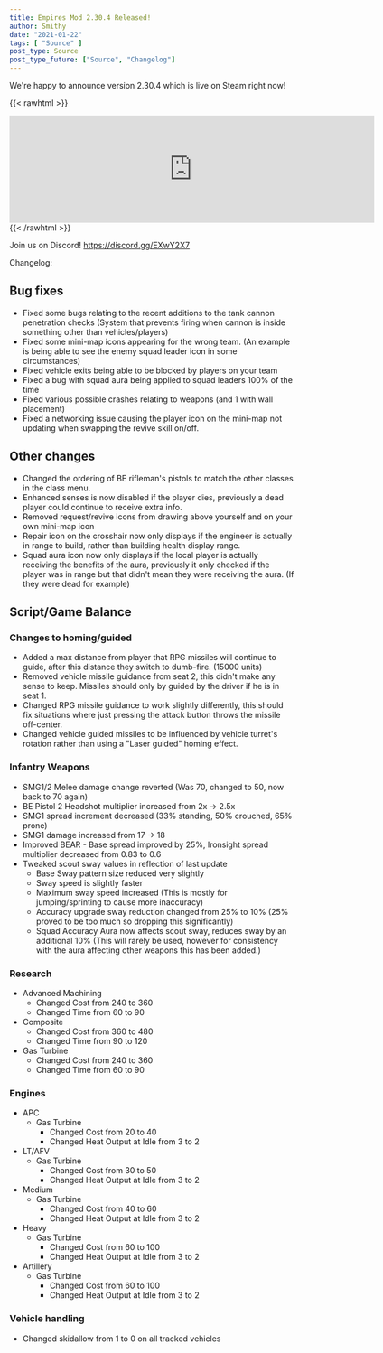 ```yaml
---
title: Empires Mod 2.30.4 Released!
author: Smithy
date: "2021-01-22"
tags: [ "Source" ]
post_type: Source
post_type_future: ["Source", "Changelog"]
---
```



We're happy to announce version 2.30.4 which is live on Steam right now! 

{{< rawhtml >}}
<iframe src="https://store.steampowered.com/widget/17740/" frameborder="0" width="646" height="190"></iframe>
{{< /rawhtml >}}

Join us on Discord! https://discord.gg/EXwY2X7

Changelog:

## Bug fixes

- Fixed some bugs relating to the recent additions to the tank cannon penetration checks (System that prevents firing when cannon is inside something other than vehicles/players)
- Fixed some mini-map icons appearing for the wrong team. (An example is being able to see the enemy squad leader icon in some circumstances)
- Fixed vehicle exits being able to be blocked by players on your team
- Fixed a bug with squad aura being applied to squad leaders 100% of the time
- Fixed various possible crashes relating to weapons (and 1 with wall placement)
- Fixed a networking issue causing the player icon on the mini-map not updating when swapping the revive skill on/off.


## Other changes

- Changed the ordering of BE rifleman's pistols to match the other classes in the class menu.
- Enhanced senses is now disabled if the player dies, previously a dead player could continue to receive extra info.
- Removed request/revive icons from drawing above yourself and on your own mini-map icon
- Repair icon on the crosshair now only displays if the engineer is actually in range to build, rather than building health display range.
- Squad aura icon now only displays if the local player is actually receiving the benefits of the aura, previously it only checked if the player was in range but that didn't mean they were receiving the aura. (If they were dead for example)


## Script/Game Balance 

### Changes to homing/guided

- Added a max distance from player that RPG missiles will continue to guide, after this distance they switch to dumb-fire. (15000 units)
- Removed vehicle missile guidance from seat 2, this didn't make any sense to keep. Missiles should only by guided by the driver if he is in seat 1.
- Changed RPG missile guidance to work slightly differently, this should fix situations where just pressing the attack button throws the missile off-center.
- Changed vehicle guided missiles to be influenced by vehicle turret's rotation rather than using a "Laser guided" homing effect.

### Infantry Weapons

- SMG1/2 Melee damage change reverted (Was 70, changed to 50, now back to 70 again)
- BE Pistol 2 Headshot multiplier increased from 2x -> 2.5x
- SMG1 spread increment decreased (33% standing, 50% crouched, 65% prone)
- SMG1 damage increased from 17 -> 18
- Improved BEAR - Base spread improved by 25%, Ironsight spread multiplier decreased from 0.83 to 0.6
- Tweaked scout sway values in reflection of last update
	- Base Sway pattern size reduced very slightly
	- Sway speed is slightly faster
	- Maximum sway speed increased (This is mostly for jumping/sprinting to cause more inaccuracy)
	- Accuracy upgrade sway reduction changed from 25% to 10% (25% proved to be too much so dropping this significantly)
	- Squad Accuracy Aura now affects scout sway, reduces sway by an additional 10% (This will rarely be used, however for consistency with the aura affecting other weapons this has been added.)
	
### Research

- Advanced Machining
	- Changed Cost from 240 to 360
	- Changed Time from 60 to 90
- Composite
	- Changed Cost from 360 to 480
	- Changed Time from 90 to 120
- Gas Turbine
	- Changed Cost from 240 to 360
	- Changed Time from 60 to 90
	
### Engines

- APC
	- Gas Turbine
		- Changed Cost from 20 to 40
		- Changed Heat Output at Idle from 3 to 2
- LT/AFV
	- Gas Turbine
		- Changed Cost from 30 to 50
		- Changed Heat Output at Idle from 3 to 2
- Medium
	- Gas Turbine
		- Changed Cost from 40 to 60
		- Changed Heat Output at Idle from 3 to 2
- Heavy
	- Gas Turbine
		- Changed Cost from 60 to 100
		- Changed Heat Output at Idle from 3 to 2
- Artillery
	- Gas Turbine
		- Changed Cost from 60 to 100
		- Changed Heat Output at Idle from 3 to 2

### Vehicle handling

- Changed skidallow from 1 to 0 on all tracked vehicles


